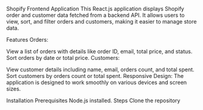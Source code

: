 Shopify Frontend Application
This React.js application displays Shopify order and customer data fetched from a backend API. It allows users to view, sort, and filter orders and customers, making it easier to manage store data.

Features
Orders:

View a list of orders with details like order ID, email, total price, and status.
Sort orders by date or total price.
Customers:

View customer details including name, email, orders count, and total spent.
Sort customers by orders count or total spent.
Responsive Design:
The application is designed to work smoothly on various devices and screen sizes.

Installation
Prerequisites
Node.js installed.
Steps
Clone the repository
